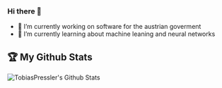 ### Hi there 👋
- 🔭 I’m currently working on software for the austrian goverment
- 🌱 I’m currently learning about machine leaning and neural networks

## :trophy: My Github Stats

<img align="left" alt="TobiasPressler's Github Stats" src="https://github-readme-stats.codestackr.vercel.app/api?username=TobiasPressler&show_icons=true&hide_border=true" />
<!--
**MoritzPatek/MoritzPatek** is a ✨ _special_ ✨ repository because its `README.md` (this file) appears on your GitHub profile.

Here are some ideas to get you started:

- 🔭 I’m currently working on ...
- 🌱 I’m currently learning ...
- 👯 I’m looking to collaborate on ...
- 🤔 I’m looking for help with ...
- 💬 Ask me about ...
- 📫 How to reach me: ...
- 😄 Pronouns: ...
- ⚡ Fun fact: ...
-->
